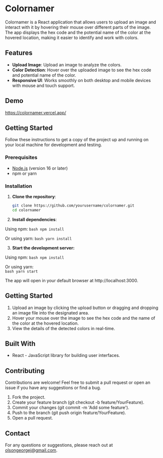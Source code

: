 # Colornamer

Colornamer is a React application that allows users to upload an image and interact with it by hovering their mouse over different parts of the image. The app displays the hex code and the potential name of the color at the hovered location, making it easier to identify and work with colors.

## Features

- **Upload Image**: Upload an image to analyze the colors.
- **Color Detection**: Hover over the uploaded image to see the hex code and potential name of the color.
- **Responsive UI**: Works smoothly on both desktop and mobile devices with mouse and touch support.

## Demo

https://colornamer.vercel.app/

## Getting Started

Follow these instructions to get a copy of the project up and running on your local machine for development and testing.

### Prerequisites

- [Node.js](https://nodejs.org/) (version 16 or later)
- npm or yarn

### Installation

1. **Clone the repository**:

   ```bash
   git clone https://github.com/yourusername/colornamer.git
   cd colornamer
   ```

2. **Install dependencies**:

Using npm:
    ```bash
    npm install
    ```

Or using yarn:
    ```bash
    yarn install
    ```

3. **Start the development server:**

Using npm:
    ```bash
    npm install
    ```

Or using yarn:  
    ```bash
    yarn start
    ```

The app will open in your default browser at http://localhost:3000.

## Getting Started

1. Upload an image by clicking the upload button or dragging and dropping an image file into the designated area.
2. Hover your mouse over the image to see the hex code and the name of the color at the hovered location.
3. View the details of the detected colors in real-time.

## Built With
- React - JavaScript library for building user interfaces.

## Contributing
Contributions are welcome! Feel free to submit a pull request or open an issue if you have any suggestions or find a bug.

1. Fork the project.
2. Create your feature branch (git checkout -b feature/YourFeature).
3. Commit your changes (git commit -m 'Add some feature').
4. Push to the branch (git push origin feature/YourFeature).
5. Open a pull request.

## Contact
For any questions or suggestions, please reach out at olsongeorgej@gmail.com.


